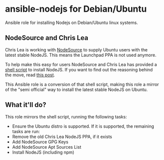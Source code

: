ansible-nodejs for Debian/Ubuntu
============

Ansible role for installing Nodejs on Debian/Ubuntu linux systems.

## NodeSource and Chris Lea

Chris Lea is working with [NodeSource](https://nodesource.com/) to supply Ubuntu users with the latest stable NodeJS. This means the Launchpad PPA is not used anymore.

To help make this easy for users NodeSource and Chris Lea has provided a [shell script](https://deb.nodesource.com/setup) to install NodeJS. If you want to find out the reasoning behind the move, read [this post](https://chrislea.com/2014/07/09/joining-forces-nodesource/).

This Ansible role is a conversion of that shell script, making this role a mirror of the "semi official" way to install the latest stable NodeJS on Ubuntu.

## What it'll do?

This role mirrors the shell script, running the following tasks:

* Ensure the Ubuntu distro is supported. If it is supported, the remaining tasks are run:
* Remove the old Chris Lea NodeJS PPA, if it exists
* Add NodeSource GPG Keys
* Add NodeSource Apt Sources List
* Install NodeJS (including npm)
